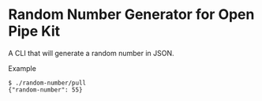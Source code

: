 # Random Number Generator for Open Pipe Kit
A CLI that will generate a random number in JSON.

Example
```
$ ./random-number/pull
{"random-number": 55}
```
